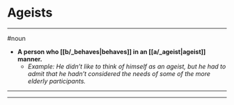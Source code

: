 # Ageists
---
#noun
- **A person who [[b/_behaves|behaves]] in an [[a/_ageist|ageist]] manner.**
	- _Example: He didn’t like to think of himself as an ageist, but he had to admit that he hadn’t considered the needs of some of the more elderly participants._
---
---
